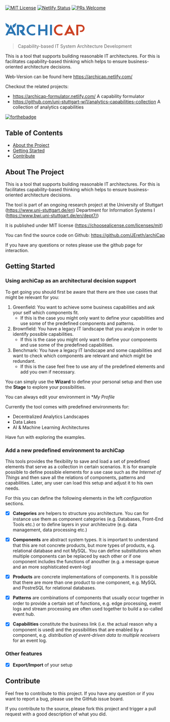 [![MIT License][license-shield]][license-url] [![Netlify Status](https://api.netlify.com/api/v1/badges/746c09b5-a33e-435a-aceb-df892fbadabf/deploy-status)](https://app.netlify.com/sites/archicap/deploys)  [![PRs Welcome](https://img.shields.io/badge/PRs-welcome-brightgreen.svg?style=flat-square)](http://makeapullrequest.com)  

# <img src="src/assets/logo_color.png" alt="Archicap" width="250">

> Capability-based IT System Architecture Development

This is a tool that supports building reasonable IT architectures. For this is facilitates capability-based thinking which helps to ensure business-oriented architecture decisions.

Web-Version can be found here https://archicap.netlify.com/

Checkout the related projects:
* https://archicap-formulator.netlify.com/ A capability formulator
* https://github.com/uni-stuttgart-wi1/analytics-capabilities-collection A collection of analytics capabilities

[![forthebadge](https://forthebadge.com/images/badges/built-with-science.svg)](https://forthebadge.com)

<!-- TABLE OF CONTENTS -->
## Table of Contents
* [About the Project](#about-the-project)
* [Getting Started](#getting-started)
* [Contribute](#contribute)

<!-- ABOUT THE PROJECT -->
## About The Project

This is a tool that supports building reasonable IT architectures. For this is facilitates capability-based thinking which helps to ensure business-oriented architecture decisions.

The tool is part of an ongoing research project at the University of Stuttgart (https://www.uni-stuttgart.de/en) Department for Information Systems I (https://www.bwi.uni-stuttgart.de/en/dept7/)

It is published under MIT license (https://choosealicense.com/licenses/mit)

You can find the source code on Github: https://github.com/JEreth/archiCap

If you have any questions or notes please use the github page for interaction.


<!-- GETTING STARTED -->
## Getting Started

### Using archiCap as an architectural decision support

To get going you should first be aware that there are thee use cases that might be relevant for you:

1. Greenfield: You want to achieve some business capabilities and ask your self which components fit.
    - If this is the case you might only want to define your capabilities  and use some of the predefined components and patterns. 
2. Brownfield: You have a legacy IT landscape that you analyze in order to identify possible capabilities.
    - If this is the case you might only want to define your components and use some of the predefined capabilities. 
3. Benchmark: You have a legacy IT landscape and some capabilities and want to check which components are relevant and which might be redundant.
    - If this is the case feel free to use any of the predefined elements and add you own if necessary. 

You can simply use the **Wizard** to define your personal setup and then use the **Stage** to explore your possibilities.

You can always edit your environment in **My Profile*

Currently the tool comes with predefined environments for:

- Decentralized Analytics Landscapes
- Data Lakes
- AI & Machine Learning Architectures

Have fun with exploring the examples.

### Add a new predefined environment to archiCap

This tools provides the flexibility to save and load a set of predefined elements that serve as a collection in certain scenarios.
It is for example possible to define possible elements for a use case such as *the Internet of Things* and then save all the relations
of components, patterns and capabilities. Later, any user can load this setup and adjust it to his own needs.

For this you can define the following elements in the left *configuration* sections.

- [x] **Categories** are helpers to structure you architecture. You can for instance use them as component categories 
(e.g. Databases, Front-End Tools etc.) or to define layers in your architecutre (e.g. data management, data processing etc.)

- [x] **Components** are abstract system types. It is important to understand that this are not concrete products, but more
types of products, e.g. relational database and not MySQL. You can define substitutions when multiple components can be replaced by each other or if one component includes the functions of anouther (e.g. a message queue and an more sophisticated event-log)

- [x] **Products** are concrete implementations of components. It is possible that there are more than one product to one component,
e.g. MySQL and PostreSQL for relational databases. 

- [x] **Patterns** are combinations of components that usually occur together in order to provide a certain set
of functions, e.g. edge processing, event logs and stream processing are often used together to build a so-called event hub.

- [x] **Capabilities** constitute the business link (i.e. the actual reason why a component is used) and the possibilities that
are enabled by a component, e.g. *distribution of event-driven data to multiple receivers* for an event log.

### Other features

- [x] **Export/Import** of your setup

<!-- Contribute -->
## Contribute

Feel free to contribute to this project. If you have any question or if you want to report a bug, please use the GitHub issue board.

If you contribute to the source, please fork this project and trigger a pull request with a good description of what you did.

<!-- MARKDOWN LINKS & IMAGES -->
[license-shield]: https://img.shields.io/badge/license-MIT-blue.svg?style=flat-square
[license-url]: https://choosealicense.com/licenses/mit
